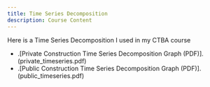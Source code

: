 ```yaml
---
title: Time Series Decomposition
description: Course Content
---
```


Here is a Time Series Decomposition I used in my CTBA course
- .[Private Construction Time Series Decomposition Graph (PDF)].(private_timeseries.pdf)
- .[Public Construction Time Series Decomposition Graph (PDF)].(public_timeseries.pdf)
